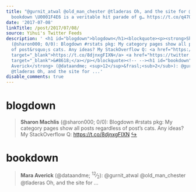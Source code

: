 ```yaml
---
title: "@gurnit_atwal @old_man_chester @tladeras Oh, and the site for @xieyihui's
  bookdown \U0001F4E6 is a veritable hit parade of g… https://t.co/q47OhssqCy"
date: '2017-07-08'
linkTitle: /post/2017/07/08/
source: Yihui's Twitter Feeds
description: ' <h1 id="blogdown">blogdown</h1><blockquote><p><strong>Sharon Machlis</strong>
  (@sharon000; 0/0): Blogdown #rstats pkg: My category pages show all posts regardless
  of post&rsquo;s cats. Any ideas? My StackOverflow Q: <a href="https://t.co/8djnxgFIXN"
  target="_blank">https://t.co/8djnxgFIXN</a> <a href="https://twitter.com/xieyihui/status/883766766874374148"
  target="_blank">&#8618;</a></p></blockquote><!-- --><h1 id="bookdown">bookdown</h1><blockquote><p><strong>Mara
  Averick</strong> (@dataandme; <sup>12</sup>&frasl;<sub>2</sub>): @gurnit_atwal @old_man_chester
  @tladeras Oh, and the site for ...'
disable_comments: true
---
```

 <h1 id="blogdown">blogdown</h1><blockquote><p><strong>Sharon Machlis</strong> (@sharon000; 0/0): Blogdown #rstats pkg: My category pages show all posts regardless of post&rsquo;s cats. Any ideas? My StackOverflow Q: <a href="https://t.co/8djnxgFIXN" target="_blank">https://t.co/8djnxgFIXN</a> <a href="https://twitter.com/xieyihui/status/883766766874374148" target="_blank">&#8618;</a></p></blockquote><!-- --><h1 id="bookdown">bookdown</h1><blockquote><p><strong>Mara Averick</strong> (@dataandme; <sup>12</sup>&frasl;<sub>2</sub>): @gurnit_atwal @old_man_chester @tladeras Oh, and the site for ...